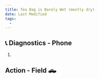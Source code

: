 ```yaml
---
title: Tea Bag is Barely Wet (mostly dry)
date: Last Modified 
tags:
  -  
---
```

## 📞 Diagnostics - Phone

1.

## Action - Field 🛻
